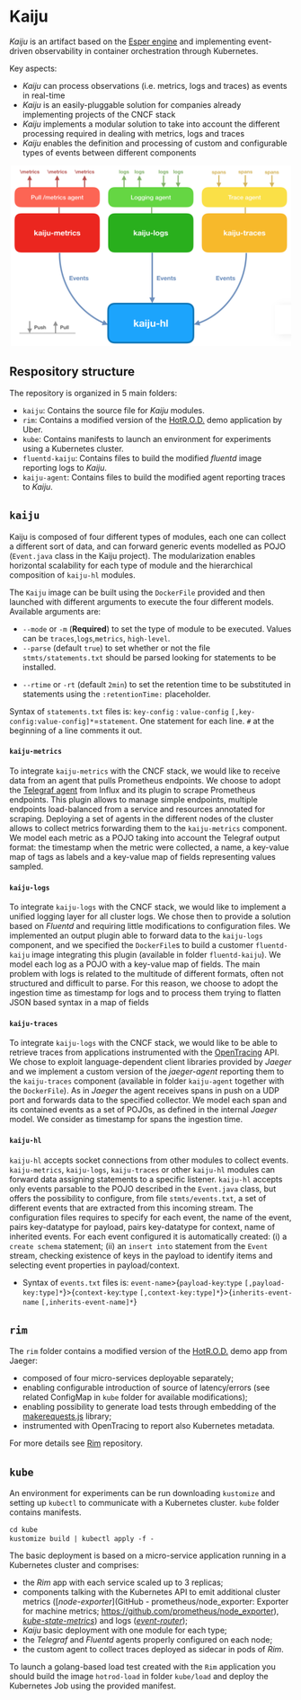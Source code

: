 # Kaiju

<!---
The content of this repository is discussed in details in:
```
A Success Story of Event-Driven Observability in Production-Grade Container Orchestration
Authors: Mario Scrocca, Riccardo Tommasini, Alessandro Margara and Emanuele Della Valle
```
-->
  
_Kaiju_ is an artifact based on the [Esper engine](http://www.espertech.com/) and implementing event-driven observability in container orchestration through Kubernetes.

Key aspects:
- _Kaiju_ can process observations (i.e. metrics, logs and traces) as events in real-time
- _Kaiju_ is an easily-pluggable solution for companies already implementing projects of the CNCF stack
- _Kaiju_ implements a modular solution to take into account the different processing required in dealing with metrics, logs and traces
- _Kaiju_ enables the definition and processing of custom and configurable types of events between different components

<p align="center"><img src="kaiju-architecture.png" alt="Kaiju Architecture" width="500"></p>

## Respository structure

The repository is organized in 5 main folders:
- `kaiju`: Contains the source file for _Kaiju_ modules.
- `rim`: Contains a modified version of the [HotR.O.D.](https://github.com/jaegertracing/jaeger/tree/v1.5.0/examples/hotrod) demo application by Uber.
- `kube`: Contains manifests to launch an environment for experiments using a Kubernetes cluster.
- `fluentd-kaiju`: Contains files to build the modified _fluentd_ image reporting logs to _Kaiju_.
- `kaiju-agent`: Contains files to build the modified agent reporting traces to _Kaiju_.

## `kaiju`

Kaiju is composed of four different types of modules, each one can collect a different sort of data, and can forward generic events modelled as POJO (`Event.java` class in the Kaiju project). The modularization enables horizontal scalability for each type of module and the hierarchical composition of `kaiju-hl` modules. 

The `Kaiju` image can be built using the `DockerFile` provided and then launched with different arguments to execute the four different models. Available arguments are:
- `--mode` or `-m` (**Required**) to set the type of module to be executed. Values can be `traces`,`logs`,`metrics`, `high-level`. 
- `--parse` (default `true`) to set whether or not the file `stmts/statements.txt` should be parsed looking for statements to be installed.
<!--- An additional value `traces-api` can be used to initialize the `kaiju-traces` module together with an API to inspect spans retained in time windows defined by retentionTime parameter -->
- `--rtime` or `-rt` (default `2min`) to set the retention time to be substituted in statements using the `:retentionTime:` placeholder.

Syntax of `statements.txt` files is: `key-config` : `value-config` `[,key-config:value-config]*`=`statement`. One statement for each line. `#` at the beginning of a line comments it out.

#### `kaiju-metrics`

To integrate `kaiju-metrics` with the CNCF stack, we would like to receive data from an agent that pulls Prometheus endpoints. We choose to adopt the [Telegraf agent](https://www.influxdata.com/time-series-platform/telegraf/) from Influx and its plugin to scrape Prometheus endpoints. This plugin allows to manage simple endpoints, multiple endpoints load-balanced from a service and  resources annotated for scraping. Deploying a set of agents in the different nodes of the cluster allows to collect metrics forwarding them to the `kaiju-metrics` component. We model each metric as a POJO taking into account the Telegraf output format: the timestamp when the metric were collected, a name, a key-value map of tags as labels and a key-value map of fields representing values sampled.

#### `kaiju-logs` 

To integrate `kaiju-logs` with the CNCF stack, we would like to implement a unified logging layer for all cluster logs. We chose then to provide a solution based on _Fluentd_ and requiring little modifications to configuration files. We implemented an output plugin able to forward data to the `kaiju-logs` component, and we specified the `DockerFile`s to build a customer `fluentd-kaiju` image integrating this plugin (available in folder `fluentd-kaiju`). We model each log as a POJO with a key-value map of fields. The main problem with logs is related to the multitude of different formats, often not structured and difficult to parse. For this reason, we choose to adopt the ingestion time as timestamp for logs and to process them trying to flatten JSON based syntax in a map of fields

#### `kaiju-traces`

To integrate `kaiju-logs` with the CNCF stack, we would like to be able to retrieve traces from applications instrumented with the [OpenTracing](https://opentracing.io/) API. We chose to exploit language-dependent client libraries provided by _Jaeger_ and we implement a custom version of the _jaeger-agent_ reporting them to the `kaiju-traces` component (available in folder `kaiju-agent` together with the `DockerFile`). As in _Jaeger_ the agent receives spans in push on a UDP port and forwards data to the specified collector. We model each span and its contained events as a set of POJOs, as defined in the internal _Jaeger_ model. We consider as timestamp for spans the ingestion time.

#### `kaiju-hl`

`kaiju-hl` accepts socket connections from other modules to collect events. `kaiju-metrics`, `kaiju-logs`, `kaiju-traces` or other `kaiju-hl` modules can forward data assigning statements to a specific listener. `kaiju-hl` accepts only events parsable to the POJO described in the `Event.java` class, but offers the possibility to configure, from file `stmts/events.txt`, a set of different events that are extracted from this incoming stream. The configuration files requires to specify for each event, the name of the event, pairs key-datatype for payload, pairs key-datatype for context, name of inherited events. For each event configured it is automatically created: (i) a `create schema` statement; (ii) an `insert into` statement from the `Event` stream, checking existence of keys in the payload to identify items and selecting event properties in payload/context.

- Syntax of `events.txt` files is: `event-name`>{`payload-key`:`type` `[,payload-key:type]*`}>{`context-key`:`type` `[,context-key:type]*`}>{`inherits-event-name` `[,inherits-event-name]*`}

## `rim`

The `rim` folder contains a modified version of the [HotR.O.D.](https://github.com/jaegertracing/jaeger/tree/v1.5.0/examples/hotrod) demo app from Jaeger:
- composed of four micro-services deployable separately;
- enabling configurable introduction of source of latency/errors (see related ConfigMap in `kube` folder for available modifications);
- enabling possibility to generate load tests through embedding of the [makerequests.js](https://github.com/marioscrock/makerequests.js) library;
- instrumented with OpenTracing to report also Kubernetes metadata.

For more details see [Rim](https://github.com/marioscrock/Rim) repository.

## `kube`

An environment for experiments can be run downloading `kustomize` and setting up `kubectl` to communicate with a Kubernetes cluster. `kube` folder contains manifests.

```
cd kube
kustomize build | kubectl apply -f -
```

The basic deployment is based on a micro-service application running in a Kubernetes cluster and comprises:
- the _Rim_ app with each service scaled up to 3 replicas;
- components talking with the Kubernetes API to emit additional cluster metrics ([_node-exporter_](GitHub - prometheus/node_exporter: Exporter for machine metrics;
https://github.com/prometheus/node_exporter), [_kube-state-metrics_](https://github.com/kubernetes/kube-state-metrics)) and logs ([_event-router_](https://github.com/heptiolabs/eventrouter));
- _Kaiju_ basic deployment with one module for each type;
- the _Telegraf_ and _Fluentd_ agents properly configured on each node;
- the custom agent to collect traces deployed as sidecar in pods of _Rim_.

To launch a golang-based load test created with the `Rim` application you should build the image `hotrod-load` in folder `kube/load` and deploy the Kubernetes Job using the provided manifest.
